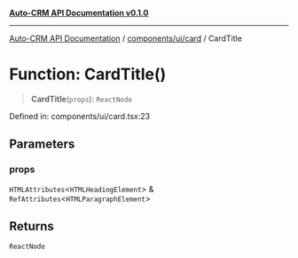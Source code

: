 [**Auto-CRM API Documentation v0.1.0**](../../../../README.md)

***

[Auto-CRM API Documentation](../../../../README.md) / [components/ui/card](../README.md) / CardTitle

# Function: CardTitle()

> **CardTitle**(`props`): `ReactNode`

Defined in: components/ui/card.tsx:23

## Parameters

### props

`HTMLAttributes`\<`HTMLHeadingElement`\> & `RefAttributes`\<`HTMLParagraphElement`\>

## Returns

`ReactNode`
